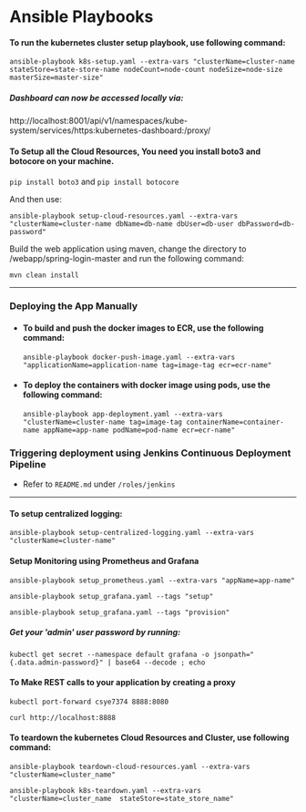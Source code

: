 # Ansible Playbooks


#### To run the kubernetes cluster setup playbook, use following command:

`ansible-playbook k8s-setup.yaml --extra-vars "clusterName=cluster-name stateStore=state-store-name nodeCount=node-count nodeSize=node-size masterSize=master-size"`


##### Dashboard can now be accessed locally via: 
 
http://localhost:8001/api/v1/namespaces/kube-system/services/https:kubernetes-dashboard:/proxy/


#### To Setup all the Cloud Resources, You need you install boto3 and botocore on your machine.

`pip install boto3` and 
`pip install botocore`

 And then use: 

`ansible-playbook setup-cloud-resources.yaml --extra-vars "clusterName=cluster-name dbName=db-name dbUser=db-user dbPassword=db-password"`


 Build the web application using maven, change the directory to /webapp/spring-login-master and run the following command:

`mvn clean install`

---
### Deploying the App Manually

- #### To build and push the docker images to ECR, use the following command:
  
  `ansible-playbook docker-push-image.yaml --extra-vars "applicationName=application-name tag=image-tag ecr=ecr-name"`
  
  
- #### To deploy the containers with docker image using pods, use the following command:
  
  `ansible-playbook app-deployment.yaml --extra-vars "clusterName=cluster-name tag=image-tag containerName=container-name appName=app-name podName=pod-name ecr=ecr-name"`
  
### Triggering deployment using Jenkins Continuous Deployment Pipeline

- Refer to `README.md` under `/roles/jenkins`
---

#### To setup centralized logging:

`ansible-playbook setup-centralized-logging.yaml --extra-vars "clusterName=cluster-name"`


#### Setup Monitoring using Prometheus and Grafana 

`ansible-playbook setup_prometheus.yaml --extra-vars "appName=app-name"`

`ansible-playbook setup_grafana.yaml --tags "setup"`

`ansible-playbook setup_grafana.yaml --tags "provision"`


##### Get your 'admin' user password by running:

`kubectl get secret --namespace default grafana -o jsonpath="{.data.admin-password}" | base64 --decode ; echo`


#### To Make REST calls to your application by creating a proxy

`kubectl port-forward csye7374 8888:8080`

`curl http://localhost:8888`


#### To teardown the kubernetes Cloud Resources and Cluster, use following command:

`ansible-playbook teardown-cloud-resources.yaml --extra-vars "clusterName=cluster_name"`

`ansible-playbook k8s-teardown.yaml --extra-vars "clusterName=cluster_name  stateStore=state_store_name"`
